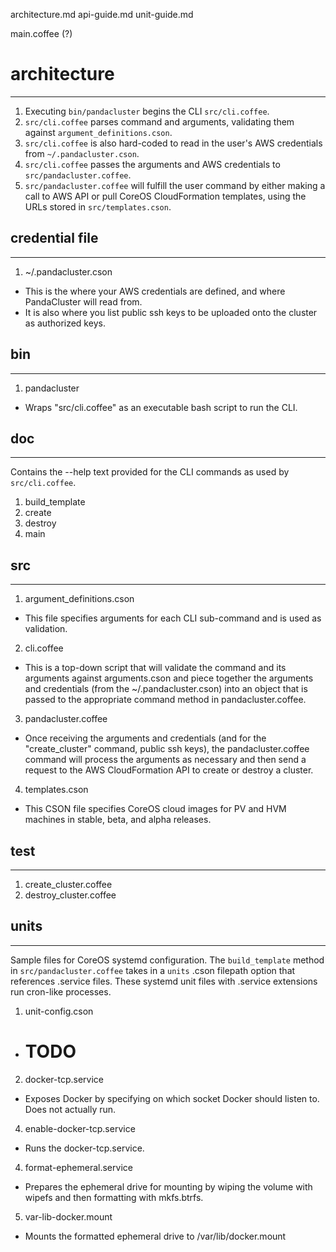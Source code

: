
architecture.md
api-guide.md
unit-guide.md

main.coffee (?)

# architecture
------------------
1. Executing `bin/pandacluster` begins the CLI `src/cli.coffee`.
2. `src/cli.coffee` parses command and arguments, validating them against `argument_definitions.cson`.
3. `src/cli.coffee` is also hard-coded to read in the user's AWS credentials from `~/.pandacluster.cson`.
3. `src/cli.coffee` passes the arguments and AWS credentials to `src/pandacluster.coffee`.
4. `src/pandacluster.coffee` will fulfill the user command by either making a call to AWS API or pull CoreOS CloudFormation templates, using the URLs stored in `src/templates.cson`.

## credential file
------------------

1. ~/.pandacluster.cson
  - This is the where your AWS credentials are defined, and where PandaCluster will read from.
  - It is also where you list public ssh keys to be uploaded onto the cluster as authorized keys. 

## bin
------------------

1. pandacluster
  - Wraps "src/cli.coffee" as an executable bash script to run the CLI.

##  doc
------------------

Contains the --help text provided for the CLI commands as used by `src/cli.coffee`.

1. build_template
2. create
3. destroy
4. main

## src
------------------

1. argument_definitions.cson
  - This file specifies arguments for each CLI sub-command and is used as validation.
2. cli.coffee
  - This is a top-down script that will validate the command and its arguments against arguments.cson and piece together the arguments and credentials (from the ~/.pandacluster.cson) into an object that is passed to the appropriate command method in pandacluster.coffee.
3. pandacluster.coffee
  - Once receiving the arguments and credentials (and for the "create_cluster" command, public ssh keys), the pandacluster.coffee command will process the arguments as necessary and then send a request to the AWS CloudFormation API to create or destroy a cluster.
4. templates.cson
  - This CSON file specifies CoreOS cloud images for PV and HVM machines in stable, beta, and alpha releases.

## test
------------------

1. create_cluster.coffee
2. destroy_cluster.coffee

## units
------------------

Sample files for CoreOS systemd configuration.  The `build_template` method in `src/pandacluster.coffee` takes in a `units` .cson filepath option that references .service files.  These systemd unit files with .service extensions run cron-like processes.


1. unit-config.cson
  - # TODO
2. docker-tcp.service
  - Exposes Docker by specifying on which socket Docker should listen to.  Does not actually run.
4. enable-docker-tcp.service
  - Runs the docker-tcp.service.
4. format-ephemeral.service
  - Prepares the ephemeral drive for mounting by wiping the volume with wipefs and then formatting with mkfs.btrfs.
5. var-lib-docker.mount
  - Mounts the formatted ephemeral drive to /var/lib/docker.mount
